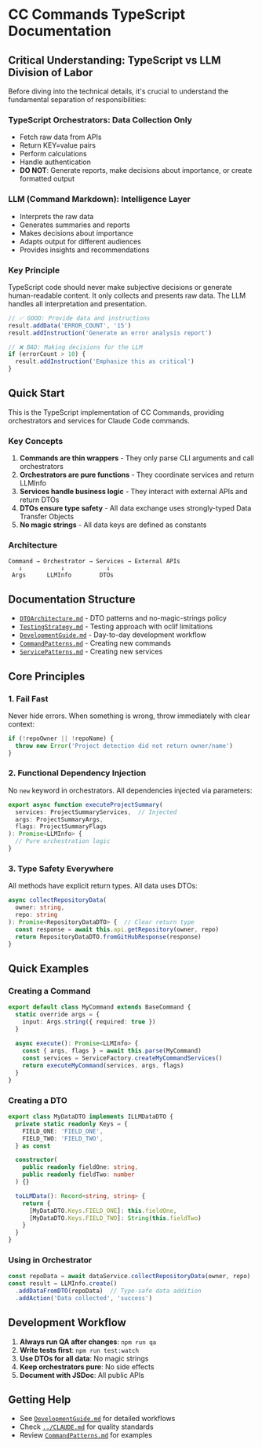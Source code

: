 # CC Commands TypeScript Documentation

## Critical Understanding: TypeScript vs LLM Division of Labor

Before diving into the technical details, it's crucial to understand the fundamental separation of responsibilities:

### TypeScript Orchestrators: Data Collection Only
- Fetch raw data from APIs
- Return KEY=value pairs
- Perform calculations
- Handle authentication
- **DO NOT**: Generate reports, make decisions about importance, or create formatted output

### LLM (Command Markdown): Intelligence Layer
- Interprets the raw data
- Generates summaries and reports
- Makes decisions about importance
- Adapts output for different audiences
- Provides insights and recommendations

### Key Principle
TypeScript code should never make subjective decisions or generate human-readable content. It only collects and presents raw data. The LLM handles all interpretation and presentation.

```typescript
// ✅ GOOD: Provide data and instructions
result.addData('ERROR_COUNT', '15')
result.addInstruction('Generate an error analysis report')

// ❌ BAD: Making decisions for the LLM
if (errorCount > 10) {
  result.addInstruction('Emphasize this as critical')
}
```

## Quick Start

This is the TypeScript implementation of CC Commands, providing orchestrators and services for Claude Code commands.

### Key Concepts

1. **Commands are thin wrappers** - They only parse CLI arguments and call orchestrators
2. **Orchestrators are pure functions** - They coordinate services and return LLMInfo
3. **Services handle business logic** - They interact with external APIs and return DTOs
4. **DTOs ensure type safety** - All data exchange uses strongly-typed Data Transfer Objects
5. **No magic strings** - All data keys are defined as constants

### Architecture

```
Command → Orchestrator → Services → External APIs
   ↓           ↓            ↓
 Args      LLMInfo        DTOs
```

## Documentation Structure

- [`DTOArchitecture.md`](DTOArchitecture.md) - DTO patterns and no-magic-strings policy
- [`TestingStrategy.md`](TestingStrategy.md) - Testing approach with oclif limitations
- [`DevelopmentGuide.md`](DevelopmentGuide.md) - Day-to-day development workflow
- [`CommandPatterns.md`](CommandPatterns.md) - Creating new commands
- [`ServicePatterns.md`](ServicePatterns.md) - Creating new services

## Core Principles

### 1. Fail Fast

Never hide errors. When something is wrong, throw immediately with clear context:

```typescript
if (!repoOwner || !repoName) {
  throw new Error('Project detection did not return owner/name')
}
```

### 2. Functional Dependency Injection

No `new` keyword in orchestrators. All dependencies injected via parameters:

```typescript
export async function executeProjectSummary(
  services: ProjectSummaryServices,  // Injected
  args: ProjectSummaryArgs,
  flags: ProjectSummaryFlags
): Promise<LLMInfo> {
  // Pure orchestration logic
}
```

### 3. Type Safety Everywhere

All methods have explicit return types. All data uses DTOs:

```typescript
async collectRepositoryData(
  owner: string, 
  repo: string
): Promise<RepositoryDataDTO> {  // Clear return type
  const response = await this.api.getRepository(owner, repo)
  return RepositoryDataDTO.fromGitHubResponse(response)
}
```

## Quick Examples

### Creating a Command

```typescript
export default class MyCommand extends BaseCommand {
  static override args = {
    input: Args.string({ required: true })
  }
  
  async execute(): Promise<LLMInfo> {
    const { args, flags } = await this.parse(MyCommand)
    const services = ServiceFactory.createMyCommandServices()
    return executeMyCommand(services, args, flags)
  }
}
```

### Creating a DTO

```typescript
export class MyDataDTO implements ILLMDataDTO {
  private static readonly Keys = {
    FIELD_ONE: 'FIELD_ONE',
    FIELD_TWO: 'FIELD_TWO',
  } as const

  constructor(
    public readonly fieldOne: string,
    public readonly fieldTwo: number
  ) {}

  toLLMData(): Record<string, string> {
    return {
      [MyDataDTO.Keys.FIELD_ONE]: this.fieldOne,
      [MyDataDTO.Keys.FIELD_TWO]: String(this.fieldTwo)
    }
  }
}
```

### Using in Orchestrator

```typescript
const repoData = await dataService.collectRepositoryData(owner, repo)
const result = LLMInfo.create()
  .addDataFromDTO(repoData)  // Type-safe data addition
  .addAction('Data collected', 'success')
```

## Development Workflow

1. **Always run QA after changes**: `npm run qa`
2. **Write tests first**: `npm run test:watch`
3. **Use DTOs for all data**: No magic strings
4. **Keep orchestrators pure**: No side effects
5. **Document with JSDoc**: All public APIs

## Getting Help

- See [`DevelopmentGuide.md`](DevelopmentGuide.md) for detailed workflows
- Check [`../CLAUDE.md`](../CLAUDE.md) for quality standards
- Review [`CommandPatterns.md`](CommandPatterns.md) for examples